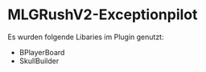 # MLGRushV2-Exceptionpilot

Es wurden folgende Libaries im Plugin genutzt:
- BPlayerBoard
- SkullBuilder
